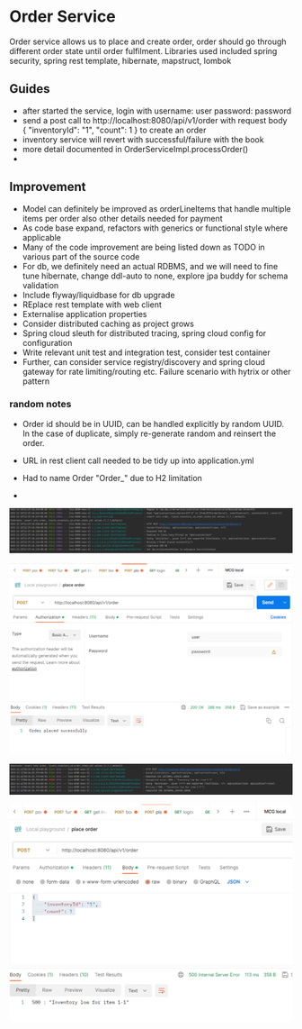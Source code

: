 # Order Service
Order service allows us to place and create order, order should go through different order state until order fulfilment. Libraries used included spring security, spring rest template, hibernate, mapstruct, lombok



## Guides
* after started the service, login with username: user password: password
* send a post call to http://localhost:8080/api/v1/order with request body {
  "inventoryId": "1",
  "count": 1
  } to create an order
* inventory service will revert with successful/failure with the book
* more detail documented in OrderServiceImpl.processOrder()
* 

## Improvement
* Model can definitely be improved as orderLineItems that handle multiple items per order also other details needed for payment
* As code base expand, refactors with generics or functional style where applicable
* Many of the code improvement are being listed down as TODO in various part of the source code
* For db, we definitely need an actual RDBMS, and we will need to fine tune hibernate, change ddl-auto to none, explore jpa buddy for schema validation
* Include flyway/liquidbase for db upgrade
* REplace rest template with web client
* Externalise application properties 
* Consider distributed caching as project grows
* Spring cloud sleuth for distributed tracing, spring cloud config for configuration
* Write relevant unit test and integration test, consider test container
* Further, can consider service registry/discovery and spring cloud gateway for rate limiting/routing etc. Failure scenario with hytrix or other pattern


### random notes
* Order id should be in UUID, can be handled explicitly by random UUID. In the case of duplicate, simply re-generate random and reinsert the order.
* URL in rest client call needed to be tidy up into application.yml
* Had to name Order "Order_" due to H2 limitation

* 
![img.png](log_successful_order.png)

![img_1.png](postman_login.png)

![img.png](log_item_low.png)

![img.png](postman_item_low.png)



